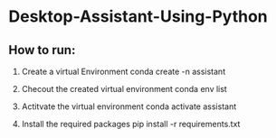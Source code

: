 # Desktop-Assistant-Using-Python

## How to run:

1. Create a virtual Environment
conda create -n assistant 

2. Checout the created virtual environment
conda env list

3. Actitvate the virtual environment
conda activate assistant

4. Install the required packages
pip install -r requirements.txt